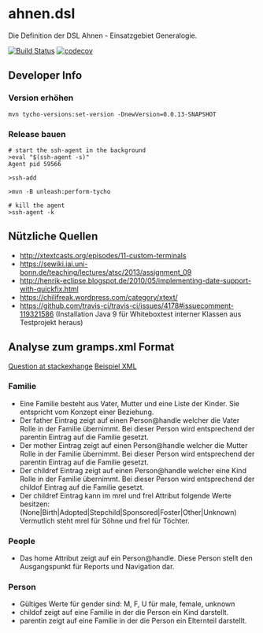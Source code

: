 # ahnen.dsl
Die Definition der DSL Ahnen - Einsatzgebiet Generalogie.

[![Build Status](https://travis-ci.org/FunThomas424242/ahnen.dsl.svg?branch=master)](https://travis-ci.org/FunThomas424242/ahnen.dsl)
[![codecov](https://codecov.io/gh/FunThomas424242/ahnen.dsl/branch/master/graph/badge.svg)](https://codecov.io/gh/FunThomas424242/ahnen.dsl)

## Developer Info

### Version erhöhen
```
mvn tycho-versions:set-version -DnewVersion=0.0.13-SNAPSHOT
```

### Release bauen

```shell
# start the ssh-agent in the background
>eval "$(ssh-agent -s)"
Agent pid 59566

>ssh-add

>mvn -B unleash:perform-tycho

# kill the agent
>ssh-agent -k
```

## Nützliche Quellen

* http://xtextcasts.org/episodes/11-custom-terminals
* https://sewiki.iai.uni-bonn.de/teaching/lectures/atsc/2013/assignment_09
* http://henrik-eclipse.blogspot.de/2010/05/implementing-date-support-with-quickfix.html
* https://chilifreak.wordpress.com/category/xtext/
* https://github.com/travis-ci/travis-ci/issues/4178#issuecomment-119321586 (Installation Java 9 für Whiteboxtest interner Klassen aus Testprojekt heraus)

## Analyse zum gramps.xml Format

[Question at stackexhange](http://genealogy.stackexchange.com/questions/12366/is-there-a-semantic-description-of-gramps-data-xml)
[Beispiel XML](https://github.com/gramps-project/gramps/blob/master/example/gramps/data.gramps)

### Familie

* Eine Familie besteht aus Vater, Mutter und eine Liste der Kinder. 
  Sie entspricht vom Konzept einer Beziehung.
* Der father Eintrag zeigt auf einen Person@handle welcher die Vater Rolle in
  der Familie übernimmt.
  Bei dieser Person wird entsprechend der parentin Eintrag auf die Familie gesetzt.
* Der mother Eintrag zeigt auf einen Person@handle welcher die Mutter Rolle in 
  der Familie übernimmt.
  Bei dieser Person wird entsprechend der parentin Eintrag auf die Familie gesetzt.
* Der childref Eintrag zeigt auf einen Person@handle welcher eine Kind Rolle in 
  der Familie übernimmt.
  Bei dieser Person wird entsprechend der childof Eintrag auf die Familie gesetzt. 
* Der childref Eintrag kann im mrel und frel Attribut folgende Werte besitzen:
  (None|Birth|Adopted|Stepchild|Sponsored|Foster|Other|Unknown)
  Vermutlich steht mrel für Söhne und frel für Töchter.

  
### People

* Das home Attribut zeigt auf ein Person@handle. Diese Person stellt den Ausgangspunkt
  für Reports und Navigation dar.

  
### Person

* Gültiges Werte für gender sind: M, F, U für male, female, unknown
* childof zeigt auf eine Familie in der die Person ein Kind darstellt.
* parentin zeigt auf eine Familie in der die Person ein Elternteil darstellt. 
